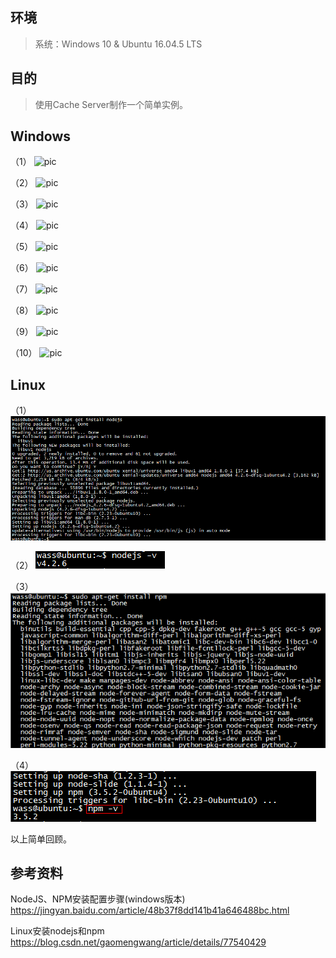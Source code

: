 ## 环境
> 系统：Windows 10 & Ubuntu 16.04.5 LTS

## 目的
> 使用Cache Server制作一个简单实例。

## Windows
（1）
 ![pic](.\pic\101.png)

（2）
 ![pic](.\pic\102.png)

（3）
 ![pic](.\pic\103.png)

（4）
 ![pic](.\pic\104.png)

（5）
 ![pic](.\pic\105.png)

（6）
 ![pic](.\pic\106.png)

（7）
 ![pic](.\pic\107.png)

（8）
 ![pic](.\pic\108.png)

（9）
 ![pic](.\pic\109.png)

（10）
 ![pic](.\pic\110.png)

## Linux
（1）
 ![pic](.\pic\201.png)
 
（2）
 ![pic](.\pic\202.png)
 
（3）
 ![pic](.\pic\203.png)
 
（4）
 ![pic](.\pic\204.png)

以上简单回顾。

## 参考资料

NodeJS、NPM安装配置步骤(windows版本)
https://jingyan.baidu.com/article/48b37f8dd141b41a646488bc.html

Linux安装nodejs和npm
https://blog.csdn.net/gaomengwang/article/details/77540429
